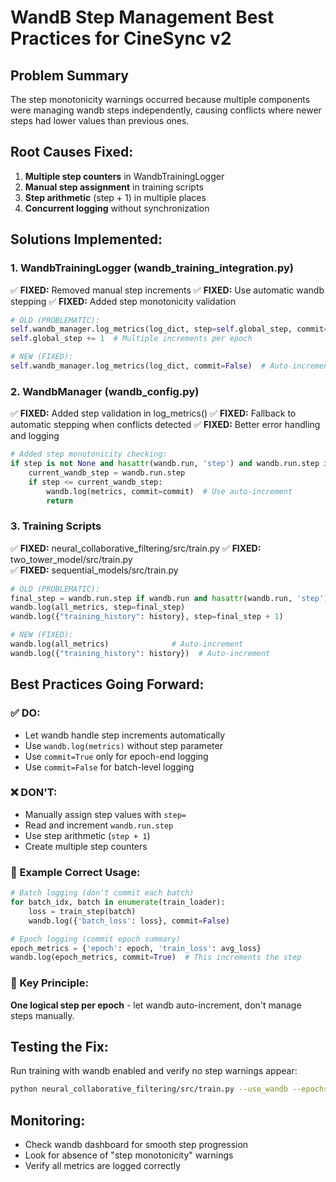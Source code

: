 
# WandB Step Management Best Practices for CineSync v2

## Problem Summary
The step monotonicity warnings occurred because multiple components were managing wandb steps independently, causing conflicts where newer steps had lower values than previous ones.

## Root Causes Fixed:
1. **Multiple step counters** in WandbTrainingLogger
2. **Manual step assignment** in training scripts
3. **Step arithmetic** (step + 1) in multiple places
4. **Concurrent logging** without synchronization

## Solutions Implemented:

### 1. WandbTrainingLogger (wandb_training_integration.py)
✅ **FIXED:** Removed manual step increments
✅ **FIXED:** Use automatic wandb stepping
✅ **FIXED:** Added step monotonicity validation

```python
# OLD (PROBLEMATIC):
self.wandb_manager.log_metrics(log_dict, step=self.global_step, commit=False)
self.global_step += 1  # Multiple increments per epoch

# NEW (FIXED):
self.wandb_manager.log_metrics(log_dict, commit=False)  # Auto-increment
```

### 2. WandbManager (wandb_config.py)
✅ **FIXED:** Added step validation in log_metrics()
✅ **FIXED:** Fallback to automatic stepping when conflicts detected
✅ **FIXED:** Better error handling and logging

```python
# Added step monotonicity checking:
if step is not None and hasattr(wandb.run, 'step') and wandb.run.step is not None:
    current_wandb_step = wandb.run.step
    if step <= current_wandb_step:
        wandb.log(metrics, commit=commit)  # Use auto-increment
        return
```

### 3. Training Scripts
✅ **FIXED:** neural_collaborative_filtering/src/train.py
✅ **FIXED:** two_tower_model/src/train.py  
✅ **FIXED:** sequential_models/src/train.py

```python
# OLD (PROBLEMATIC):
final_step = wandb.run.step if wandb.run and hasattr(wandb.run, 'step') else 0
wandb.log(all_metrics, step=final_step)
wandb.log({"training_history": history}, step=final_step + 1)

# NEW (FIXED):
wandb.log(all_metrics)              # Auto-increment
wandb.log({"training_history": history})  # Auto-increment
```

## Best Practices Going Forward:

### ✅ DO:
- Let wandb handle step increments automatically
- Use `wandb.log(metrics)` without step parameter
- Use `commit=True` only for epoch-end logging
- Use `commit=False` for batch-level logging

### ❌ DON'T:
- Manually assign step values with `step=`
- Read and increment `wandb.run.step`
- Use step arithmetic (`step + 1`)
- Create multiple step counters

### 🔧 Example Correct Usage:

```python
# Batch logging (don't commit each batch)
for batch_idx, batch in enumerate(train_loader):
    loss = train_step(batch)
    wandb.log({'batch_loss': loss}, commit=False)

# Epoch logging (commit epoch summary)
epoch_metrics = {'epoch': epoch, 'train_loss': avg_loss}
wandb.log(epoch_metrics, commit=True)  # This increments the step
```

### 🎯 Key Principle:
**One logical step per epoch** - let wandb auto-increment, don't manage steps manually.

## Testing the Fix:
Run training with wandb enabled and verify no step warnings appear:
```bash
python neural_collaborative_filtering/src/train.py --use_wandb --epochs 5
```

## Monitoring:
- Check wandb dashboard for smooth step progression
- Look for absence of "step monotonicity" warnings
- Verify all metrics are logged correctly
